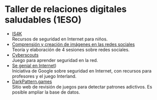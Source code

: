 # Taller de relaciones digitales saludables (1ESO)
- [IS4K](https://www.is4k.es/)\
Recursos de seguridad en Internet para niños.
- [Comprensión y creación de imágenes en las redes sociales](https://libros.uam.es/tfm/catalog/download/502/905/706?inline=1)\
Teoría y elaboración de 4 sesiones sobre redes sociales.
- [Cyberscouts](https://cyberscouts.osi.es/)\
Juego para aprender seguridad en la red.
- [Se genial en Internet](https://beinternetawesome.withgoogle.com/))\
Iniciativa de Google sobre seguridad en Internet, con recursos para profesores y el juego Interland.
- [DarkPattern.games](https://www.darkpattern.games/)\
Sitio web de revisión de juegos para detectar patrones adictivos. Es posible ampliar la base de datos.
